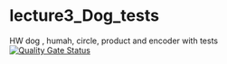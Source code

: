 # lecture3_Dog_tests
HW dog , humah, circle, product and encoder with tests
[![Quality Gate Status](https://sonarcloud.io/api/project_badges/measure?project=rus-sto_Jis4RUS&metric=alert_status)](https://sonarcloud.io/dashboard?id=rus-sto_Jis4RUS)
